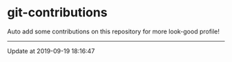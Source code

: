 # git-contributions

Auto add some contributions on this repository for more look-good profile!

---

Update at 2019-09-19 18:16:47

